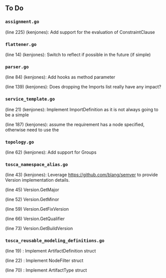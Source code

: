 ## To Do
### ``assignment.go``
(line 225) (kenjones): Add support for the evaluation of ConstraintClause


### ``flattener.go``
(line 14) (kenjones): Switch to reflect if possible in the future (if simple)


### ``parser.go``
(line 84) (kenjones): Add hooks as method parameter

(line 139) (kenjones): Does dropping the Imports list really have any impact?


### ``service_template.go``
(line 21) (kenjones): Implement ImportDefinition as it is not always going to be a simple

(line 187) (kenjones): assume the requirement has a node specified, otherwise need to use the


### ``topology.go``
(line 62) (kenjones): Add support for Groups


### ``tosca_namespace_alias.go``
(line 43) (kenjones): Leverage https://github.com/blang/semver to provide Version implementation details.

(line 45) Version.GetMajor

(line 52) Version.GetMinor

(line 59) Version.GetFixVersion

(line 66) Version.GetQualifier

(line 73) Version.GetBuildVersion


### ``tosca_reusable_modeling_definitions.go``
(line 19) : Implement ArtifactDefinition struct

(line 22) : Implement NodeFilter struct

(line 70) : Implement ArtifactType struct


